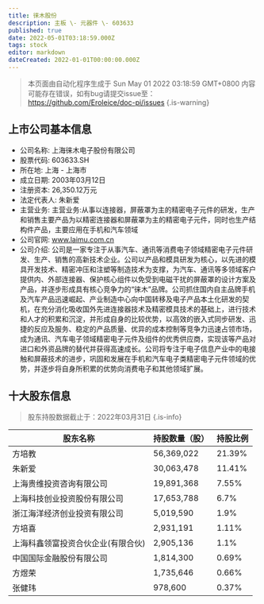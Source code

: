 ```yaml
---
title: 徕木股份
description: 主板 \- 元器件 \- 603633
published: true
date: 2022-05-01T03:18:59.000Z
tags: stock
editor: markdown
dateCreated: 2022-01-01T00:00:00.000Z
---
```


> 本页面由自动化程序生成于 Sun May 01 2022 03:18:59 GMT+0800
> 内容可能存在错误，如有bug请提交issue至：https://github.com/Eroleice/doc-pi/issues
{.is-warning}

## 上市公司基本信息
- 公司名称: 上海徕木电子股份有限公司
- 股票代码: 603633.SH
- 所在地: 上海 - 上海市
- 成立日期: 2003年03月12日
- 注册资本: 26,350.12万元
- 法定代表人: 朱新爱
- 主营业务: 主营业务:从事以连接器，屏蔽罩为主的精密电子元件的研发，生产和销售主要产品为以精密连接器和屏蔽罩为主的精密电子元件，同时也生产结构件产品，主要应用在手机和汽车领域
- 公司官网: www.laimu.com.cn
- 公司介绍: 公司是一家专注于从事汽车、通讯等消费电子领域精密电子元件研发、生产、销售的高新技术企业。公司以产品和模具研发为核心，以先进的模具开发技术、精密冲压和注塑等制造技术为支撑，为汽车、通讯等多领域客户提供内、外部连接器、保护核心组件以免受到电磁干扰的屏蔽罩的设计方案及产品，并逐步形成具有核心竞争力的“徕木”品牌。公司抓住国内自主品牌手机及汽车产品迅速崛起、产业制造中心向中国转移及电子产品本土化研发的契机，在充分消化吸收国外先进连接器技术及精密模具技术的基础上，进行技术和人才的积累和沉淀，并形成自身的比较优势，以高效的嵌入式同步研发、迅捷的反应及服务、稳定的产品质量、优异的成本控制等竞争力迅速占领市场，成为通讯、汽车电子领域精密电子元件及组件的优秀供应商，实现该等产品对进口和外资品牌的替代并获得高速成长。公司将专注于电子信息产业中的电接触和屏蔽技术的进步，巩固和发展在手机和汽车电子类精密电子元件领域的优势，并逐步将自身所积累的优势向消费电子和其他领域扩展。


## 十大股东信息
> 股东持股数据截止于：2022年03月31日
{.is-info}

| 股东名称 | 持股数量（股） | 持股比例 |
| --- | --- | --- |
| 方培教 | 56,369,022 | 21.39% |
| 朱新爱 | 30,063,478 | 11.41% |
| 上海贵维投资咨询有限公司 | 19,891,368 | 7.55% |
| 上海科技创业投资股份有限公司 | 17,653,788 | 6.7% |
| 浙江海洋经济创业投资有限公司 | 5,019,590 | 1.9% |
| 方培喜 | 2,931,191 | 1.11% |
| 上海科鑫领富投资合伙企业(有限合伙) | 2,905,136 | 1.1% |
| 中国国际金融股份有限公司 | 1,814,300 | 0.69% |
| 方煜荣 | 1,735,646 | 0.66% |
| 张健玮 | 978,600 | 0.37% |




